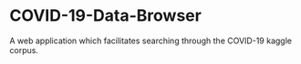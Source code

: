 # COVID-19-Data-Browser
A web application which facilitates searching through the COVID-19 kaggle corpus.

